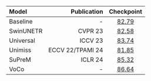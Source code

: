 | Model     |       Publication |                            Checkpoint                             |
|:----------|------------------:|:-----------------------------------------------------------------:|
| Baseline  |                 - | [82.79](https://pan.baidu.com/s/1w75cJWoWfCt2FSjMDYl1FA?pwd=r1rp) |
| SwinUNETR |           CVPR 23 | [82.58](https://pan.baidu.com/s/1w75cJWoWfCt2FSjMDYl1FA?pwd=r1rp) |
| Universal |           ICCV 23 | [83.74](https://pan.baidu.com/s/1w75cJWoWfCt2FSjMDYl1FA?pwd=r1rp) |
| Unimiss   |  ECCV 22/TPAMI 24 | [81.85](https://pan.baidu.com/s/1w75cJWoWfCt2FSjMDYl1FA?pwd=r1rp) |
| SuPreM    |           ICLR 24 | [85.32](https://pan.baidu.com/s/1w75cJWoWfCt2FSjMDYl1FA?pwd=r1rp) |
| VoCo      | - | [86.64](https://pan.baidu.com/s/1w75cJWoWfCt2FSjMDYl1FA?pwd=r1rp) |
